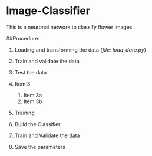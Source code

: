 # Image-Classifier
This is a neuronal network to classify flower images.

##Procedure:

1. Loading and transforming the data (*file: load_data.py*)

1. Train and validate the data
1. Test the data
1. Item 3
   1. Item 3a
   1. Item 3b


1. Training
  1. Build the Classifier
  1. Train and Validate the data
  1. Save the parameters
